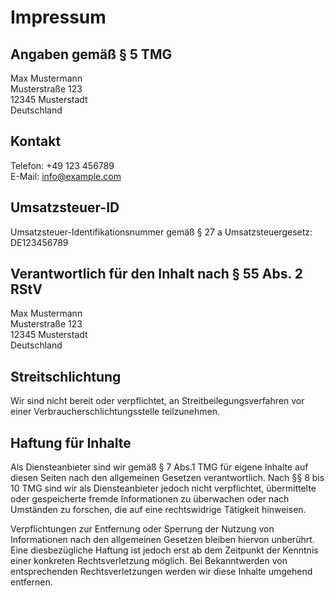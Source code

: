 # Impressum

## Angaben gemäß § 5 TMG

Max Mustermann  
Musterstraße 123  
12345 Musterstadt  
Deutschland

## Kontakt

Telefon: +49 123 456789  
E-Mail: info@example.com

## Umsatzsteuer-ID

Umsatzsteuer-Identifikationsnummer gemäß § 27 a Umsatzsteuergesetz:  
DE123456789

## Verantwortlich für den Inhalt nach § 55 Abs. 2 RStV

Max Mustermann  
Musterstraße 123  
12345 Musterstadt  
Deutschland

## Streitschlichtung

Wir sind nicht bereit oder verpflichtet, an Streitbeilegungsverfahren vor einer Verbraucherschlichtungsstelle teilzunehmen.

## Haftung für Inhalte

Als Diensteanbieter sind wir gemäß § 7 Abs.1 TMG für eigene Inhalte auf diesen Seiten nach den allgemeinen Gesetzen verantwortlich. Nach §§ 8 bis 10 TMG sind wir als Diensteanbieter jedoch nicht verpflichtet, übermittelte oder gespeicherte fremde Informationen zu überwachen oder nach Umständen zu forschen, die auf eine rechtswidrige Tätigkeit hinweisen.

Verpflichtungen zur Entfernung oder Sperrung der Nutzung von Informationen nach den allgemeinen Gesetzen bleiben hiervon unberührt. Eine diesbezügliche Haftung ist jedoch erst ab dem Zeitpunkt der Kenntnis einer konkreten Rechtsverletzung möglich. Bei Bekanntwerden von entsprechenden Rechtsverletzungen werden wir diese Inhalte umgehend entfernen. 